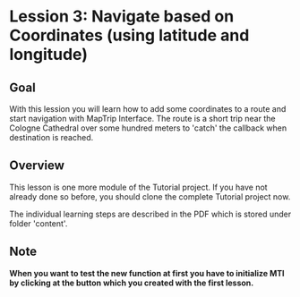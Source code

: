 # Lession 3: Navigate based on Coordinates (using latitude and longitude)
## Goal
With this lession you will learn how to add some coordinates to a route and start navigation with MapTrip Interface.
The route is a short trip near the Cologne Cathedral over some hundred meters to 'catch' the callback when destination is reached.

## Overview
This lesson is one more module of the Tutorial project.
If you have not already done so before, you should clone the complete Tutorial project now.

The individual learning steps are described in the PDF which is stored under folder 'content'.

## Note
**When you want to test the new function at first you have to initialize MTI by clicking at the button which you created with the first lesson.**
